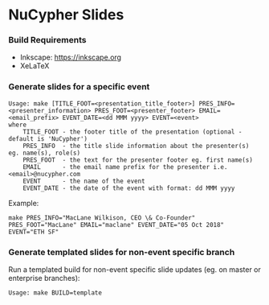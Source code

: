 # NuCypher Slides

### Build Requirements
* Inkscape: <https://inkscape.org>
* XeLaTeX

### Generate slides for	a specific event
```
Usage: make [TITLE_FOOT=<presentation_title_footer>] PRES_INFO=<presenter_information> PRES_FOOT=<presenter_footer> EMAIL=<email_prefix> EVENT_DATE=<dd MMM yyyy> EVENT=<event>
where
	TITLE_FOOT - the footer title of the presentation (optional - default is 'NuCypher')
	PRES_INFO  - the title slide information about the presenter(s) eg. name(s), role(s)
	PRES_FOOT  - the text for the presenter footer eg. first name(s)
	EMAIL      - the email name prefix for the presenter i.e. <email>@nucypher.com
	EVENT      - the name of the event
	EVENT_DATE - the date of the event with format: dd MMM yyyy
```

Example:
```
make PRES_INFO="MacLane Wilkison, CEO \& Co-Founder" PRES_FOOT="MacLane" EMAIL="maclane" EVENT_DATE="05 Oct 2018" EVENT="ETH SF"
```

### Generate templated slides for non-event specific branch

Run a templated build for non-event specific slide updates (eg. on master or enterprise branches):

```
Usage: make BUILD=template
```
